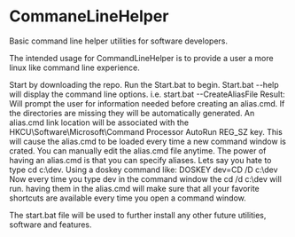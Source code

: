 # CommaneLineHelper
Basic command line helper utilities for software developers.

The intended usage for CommandLineHelper is to provide a user a more linux like command line experience.

Start by downloading the repo. Run the Start.bat to begin.
Start.bat --help will display the command line options. 
  i.e. start.bat --CreateAliasFile
  Result: Will prompt the user for information needed before creating an alias.cmd. If the directories are missing they will be automatically generated. An alias.cmd link location will be associated with the HKCU\Software\Microsoft\Command Processor AutoRun REG_SZ key. This will cause the alias.cmd to be loaded every time a new command window is crated. You can manually edit the alias.cmd file anytime.
  The power of having an alias.cmd is that you can specify aliases. Lets say you hate to type cd c:\dev\. Using a doskey command like: 
DOSKEY dev=CD /D c:\dev
Now every time you type dev in the command window the cd /d c:\dev will run. having them in the alias.cmd will make sure that all your favorite shortcuts are available every time you open a command window.
  
The start.bat file will be used to further install any other future utilities, software and features. 
